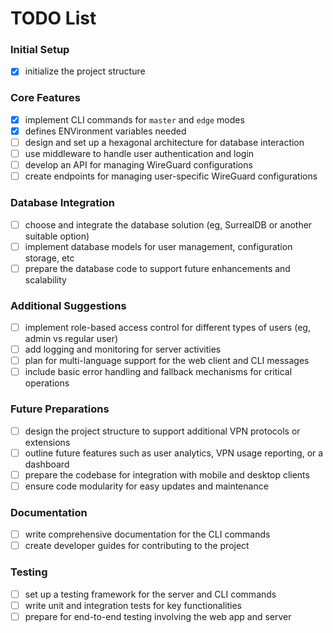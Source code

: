 # TODO List

### Initial Setup
- [x] initialize the project structure

### Core Features
- [x] implement CLI commands for `master` and `edge` modes
- [x] defines ENVironment variables needed
- [ ] design and set up a hexagonal architecture for database interaction
- [ ] use middleware to handle user authentication and login
- [ ] develop an API for managing WireGuard configurations
- [ ] create endpoints for managing user-specific WireGuard configurations

### Database Integration
- [ ] choose and integrate the database solution (eg, SurrealDB or another suitable option)
- [ ] implement database models for user management, configuration storage, etc
- [ ] prepare the database code to support future enhancements and scalability

### Additional Suggestions
- [ ] implement role-based access control for different types of users (eg, admin vs regular user)
- [ ] add logging and monitoring for server activities
- [ ] plan for multi-language support for the web client and CLI messages
- [ ] include basic error handling and fallback mechanisms for critical operations

### Future Preparations
- [ ] design the project structure to support additional VPN protocols or extensions
- [ ] outline future features such as user analytics, VPN usage reporting, or a dashboard
- [ ] prepare the codebase for integration with mobile and desktop clients
- [ ] ensure code modularity for easy updates and maintenance

### Documentation
- [ ] write comprehensive documentation for the CLI commands
- [ ] create developer guides for contributing to the project

### Testing
- [ ] set up a testing framework for the server and CLI commands
- [ ] write unit and integration tests for key functionalities
- [ ] prepare for end-to-end testing involving the web app and server
